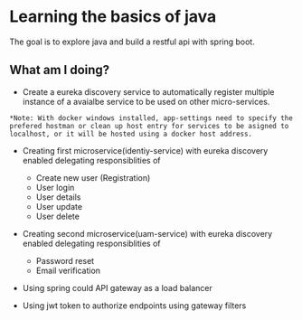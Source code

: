 # Learning the basics of java

The goal is to explore java and build a restful api with spring boot.

## What am I doing?

 - Create a eureka discovery service to automatically register multiple instance of a avaialbe service to be used on other micro-services.

 `*Note: With docker windows installed, app-settings need to specify the prefered hostman or clean up host entry for services to be asigned to localhost, or it will be hosted using a docker host address.`

 - Creating first microservice(identiy-service) with eureka discovery enabled delegating responsiblities of
   
    - Create new user (Registration)
    - User login
    - User details
    - User update
    - User delete
 
- Creating second microservice(uam-service) with eureka discovery enabled delegating responsiblities of

   - Password reset
   - Email verification

- Using spring could API gateway as a load balancer
- Using jwt token to authorize endpoints using gateway filters